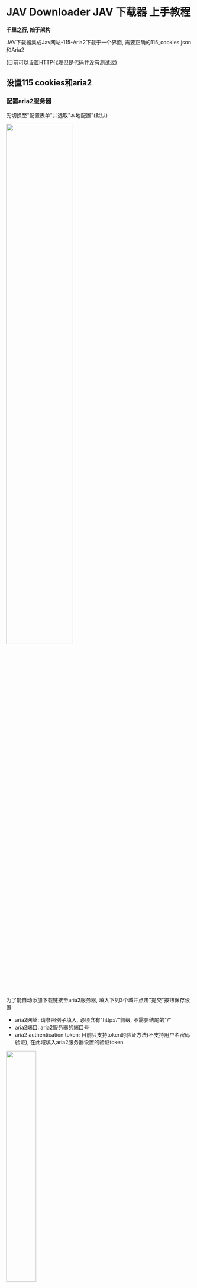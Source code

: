 # JAV Downloader JAV 下载器 上手教程
**千里之行, 始于架构**

JAV下载器集成Jav网站-115-Aria2下载于一个界面, 需要正确的115_cookies.json和Aria2

(目前可以设置HTTP代理但是代码并没有测试过)

## 设置115 cookies和aria2
### 配置aria2服务器
先切换至"配置表单"并选取"本地配置"(默认)

<img src="demo/javdown_115_1.png" width="60%"/>

为了能自动添加下载链接至aria2服务器, 填入下列3个域并点击"提交"按钮保存设置:
* aria2网址: 请参照例子填入, 必须含有"http://"前缀, 不需要结尾的"/"
* aria2端口: aria2服务器的端口号
* aria2 authentication token: 目前只支持token的验证方法(不支持用户名密码验证), 在此域填入aria2服务器设置的验证token

<img src="demo/javdown_115_2.png" width="40%"/>

### 设置115 cookies

为了能自动添加磁链至115离线下载, 进行以下步骤:
* 获取115 cookies:
    * 登录115网页版
    * 使用EditThisCookie Chrome插件复制cookies至系统粘贴板

    <img src="demo/javdown_115_4.png" width="60%"/>
* 填入115 cookies:
    * 进入工具网页, 切换至"配置表单"之下的"更新115 Cookies"

    <img src="demo/javdown_115_3.png" width="60%"/>
    * 粘贴(Ctrl+V)系统粘贴板内的115 Cookies, 工具将自动保存填入的内容. (自动在目录创建115_cookies.json, 用户也可以手动更改)

    <img src="demo/javdown_115_add_cookies.gif" width="80%"/>
    * 如需更新115 Cookies, 用户亦可以通过相同的操作用"配置表单"更新.

## 下载Jav

### Jav本地数据库状态列表
JAVOneStop有本地文档储存的数据库, 用以储存Jav相关信息. 对于Jav下载器来说, 最关联的域为"stat", 用于用户识别不同Jav的状态. 数据库假设车牌有唯一性, 一个车牌只能对应一个Jav.
<!-- https://www.tablesgenerator.com/markdown_tables -->
<style type="text/css">
.tg  {border-collapse:collapse;border-spacing:0;}
.tg td{font-family:Arial, sans-serif;font-size:14px;padding:10px 5px;border-style:solid;border-width:1px;overflow:hidden;word-break:normal;border-color:black;}
.tg th{font-family:Arial, sans-serif;font-size:14px;font-weight:normal;padding:10px 5px;border-style:solid;border-width:1px;overflow:hidden;word-break:normal;border-color:black;}
.tg .tg-0pky{border-color:inherit;text-align:left;vertical-align:top}
</style>
<table class="tg">
  <tr>
    <th class="tg-0pky">数据库stat值</th>
    <th class="tg-0pky">显示</th>
    <th class="tg-0pky">备注</th>
  </tr>
  <tr>
    <td class="tg-0pky">0</td>
    <td class="tg-0pky">想要</td>
    <td class="tg-0pky">想下载, 在此状态会加载磁链</td>
  </tr>
  <tr>
    <td class="tg-0pky">1</td>
    <td class="tg-0pky">已阅</td>
    <td class="tg-0pky">不感兴趣, 主要用于过滤</td>
  </tr>
  <tr>
    <td class="tg-0pky">2</td>
    <td class="tg-0pky">没想法</td>
    <td class="tg-0pky">默认选项, 不会被过滤</td>
  </tr>
  <tr>
    <td class="tg-0pky">3</td>
    <td class="tg-0pky">本地</td>
    <td class="tg-0pky">Jav已存在于本地, 会被过滤</td>
  </tr>
  <tr>
    <td class="tg-0pky">4</td>
    <td class="tg-0pky">下载中</td>
    <td class="tg-0pky">已通过工具添加至aria2下载, <br>会被过滤</td>
  </tr>
</table>

### 下载Jav教程:
* 选择"JAV下载器"

<img src="demo/javdown_basic_down_2.png" width="60%"/>
    * 下载器默认选择"javbus"作为网站来源; "中文字幕"页面; 并过滤所有非"想要"或者"没想法"的状态
    * 如果115或者aria2没有配置, 工具页面将有提示
* 将想要下载的Jav切换至"想要"状态, 工具将加载磁链并显示下载按钮
* 选择想要下载的磁链, 并等待下载添加完成

<img src="demo/javdown_basic_down_1.gif" width="80%"/>

### 备注
* 如果磁链下载成功添加至aria2, 对应Jav将自动转换至"下载中"状态
* 主页面默认只显示缩略图(图片尺寸小, 加载迅速和防止被限流); 如需加载全海报, 则可以点击"加载详细海报"按钮, 工具将会加载大图海报
* 用户可以同时下载同一页面多个Jav的磁链, 但不推荐同时下载多个单一Jav里的磁链(第一个磁链添加成功则会切换Jav状态, 用户看不到其他磁链下载结果)
* 用户可以自行切换Jav状态, 切换结果将自动存入数据库
* 工具默认采用"javbus"作为磁链搜索源(最全最快), 用户可以自行切换磁链搜索源, 目前提供"torrrentkitty"和"nyaa"里站.

<img src="demo/javdown_basic_stat.png" width="80%"/>

## 瀑布流浏览
主页面支持瀑布流浏览并自动加载多余内容.

<img src="demo/javdown_infiScroll.gif" />

备注: 如果一个页面内容过少可能无法触发自动加载, 请手动增加页数以加载更多内容.

## 过滤功能, 来源切换

### 过滤器
本工具默认会开启"想要/没想法"过滤器, 此过滤器将过滤获取的Jav, 并只显示"想要"和"没想法"状态的Jav. 用户可以自行切换成"不过滤"以显示所有Jav.

### 来源切换
本工具目前支持2个来源网站: javbus和javlibrary. 用户可以自行选择切换不同的来源网站. 每个来源网站有不同的来源页面, 具体来源页面参照下表:
<style type="text/css">
.tg  {border-collapse:collapse;border-spacing:0;}
.tg td{font-family:Arial, sans-serif;font-size:14px;padding:10px 5px;border-style:solid;border-width:1px;overflow:hidden;word-break:normal;border-color:black;}
.tg th{font-family:Arial, sans-serif;font-size:14px;font-weight:normal;padding:10px 5px;border-style:solid;border-width:1px;overflow:hidden;word-break:normal;border-color:black;}
.tg .tg-lboi{border-color:inherit;text-align:left;vertical-align:middle}
.tg .tg-0pky{border-color:inherit;text-align:left;vertical-align:top}
</style>
<table class="tg">
  <tr>
    <th class="tg-lboi">来源网站</th>
    <th class="tg-lboi">标签</th>
    <th class="tg-lboi">来源页面</th>
  </tr>
  <tr>
    <td class="tg-lboi">javbus</td>
    <td class="tg-lboi">中文字幕</td>
    <td class="tg-lboi">https://www.javbus.com/genre/sub</td>
  </tr>
  <tr>
    <td class="tg-lboi">javbus</td>
    <td class="tg-lboi">新话题</td>
    <td class="tg-lboi">https://www.javbus.com/</td>
  </tr>
  <tr>
    <td class="tg-0pky">javlibrary</td>
    <td class="tg-0pky">最想要</td>
    <td class="tg-0pky">http://www.javlibrary.com/cn/vl_mostwanted.php</td>
  </tr>
  <tr>
    <td class="tg-0pky">javlibrary</td>
    <td class="tg-0pky">高评价</td>
    <td class="tg-0pky">http://www.javlibrary.com/cn/vl_bestrated.php</td>
  </tr>
  <tr>
    <td class="tg-0pky">javlibrary</td>
    <td class="tg-0pky">新话题</td>
    <td class="tg-0pky">http://www.javlibrary.com/cn/vl_update.php</td>
  </tr>
  <tr>
    <td class="tg-0pky">javlibrary<br>(未来将更改)</td>
    <td class="tg-0pky">还未下载</td>
    <td class="tg-0pky">数据来源于数据库中状态为"想要"的Jav</td>
  </tr>
</table>

<img src="demo/javdown_filter.png" width="80%"/>

## 手动搜索
本工具亦带有搜索来源网站功能, 可以通过改变"搜索类别"下拉菜单自由切换:
* 番号
    * 将想搜索的番号填入"搜索字符"栏并点击"提交"按钮.
    * 由于结果将写入数据库, 请使用标准番号, 如IPZ-773
    * 字母须大写; 必须带"-";
* 女优
    * 这里的"搜索字符"需要填入来源网站的女优id
    * javbus: "三上悠亜" => "okq" (不含引号)
        * https://www.javbus.com/star/okq 女优id为"star"之后的字母
    * javlibrary: "三上悠亜" => "ayera"
        * http://www.javlibrary.com/cn/vl_star.php?s=ayera 女优id为"s="之后的字母
* 分类
    * 类似于女优搜索, 这里需要填入的"搜索字符"为分类的id
    * javbus: "温泉" => "6j"
        * https://www.javbus.com/genre/6j
    * javlibrary: "韩国" => "a4hq"
        * http://www.javlibrary.com/cn/vl_genre.php?g=a4hq

手动搜索结果亦支持瀑布流浏览.

<img src="demo/javdown_manual_search.png" width="80%"/>

## 手动验证115

当用户大量添加磁链至115离线工具后, 会触发115验证工具. 用户可以选择前往115离线工具页面, 手动添加磁链并验证. 或者, 亦可使用本工具自带的115验证工具进行快速验证.

由于iframe无法传递cookies, 要求打开本工具的浏览器必须同时登录进115离线工具. 以下情况无法使用自带的115验证工具: Chrome登录进115离线网页, 但是使用Firefox打开本工具.

### 115验证工具使用教程:

<img src="demo/javdown_115_validate.png" width="60%"/>

* 进入"配置表单", "更新115 Cookies"工具, 并点击"115验证码工具"按钮.
* 在弹出的窗口中通过115验证.
    * 验证成功目前不会有任何提示, 用户等待几秒之后就可以退出并继续添加磁链
    * 验证失败则弹出窗口内会提示用户重新验证
    * 如果弹出窗口显示不了正确的文字, 则用户当前使用的浏览器没有登录115, 请在当前使用的浏览器登入115离线(更新Cookies)并重新尝试


电报反馈: [link](https://t.me/joinchat/PBVbLRfEaXOVFifI2nz3Kg)
